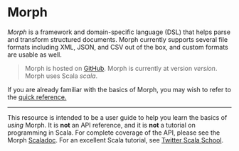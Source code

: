 Morph
=====

*Morph* is a framework and domain-specific language (DSL) that helps parse and
transform structured documents. Morph currently supports several file formats
including XML, JSON, and CSV out of the box, and custom formats are usable
as well.

> Morph is hosted on [GitHub]($githuburl$).
> Morph is currently at version $version$. Morph uses Scala $scala$.


If you are already familiar with the basics of Morph, you may wish to refer to the [quick reference.](DSL+Quick+Reference.html)

---

This resource is intended to be a user guide to help you learn the basics
of *using* Morph. It is **not** an API reference, and it is **not** a
tutorial on programming in Scala. For complete coverage of the API, please see
the Morph [Scaladoc]($scaladocurl$). For an excellent Scala
tutorial, see [Twitter Scala School](http://twitter.github.io/scala_school/).
